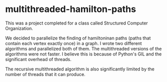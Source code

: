 # multithreaded-hamilton-paths
This was a project completed for a class called Structured Computer Organization.

We decided to parallelize the finding of hamiltoninan paths (paths that contain each vertex exactly once) in a graph.
I wrote two different algorithms and parallelized both of them.
The multithreaded versions of the algorithms were not faster. I believe this is because of Python's GIL and the significant overhead of threads.

The recursive multithreaded algorithm is also significantly limited by the number of threads that it can produce.
